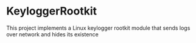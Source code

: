 # KeyloggerRootkit
This project implements a Linux keylogger rootkit module that sends logs over network and hides its existence
